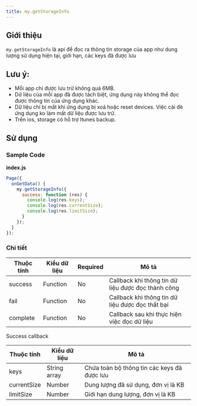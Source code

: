 ```yaml
---
title: my.getStorageInfo
---
```


## Giới thiệu

`my.getStorageInfo` là api để đọc ra thông tin storage của app như dung lượng sử dụng hiện tại, giới hạn, các keys đã được lưu

## Lưu ý:

- Mỗi app chỉ được lưu trữ không quá 6MB.
- Dữ liệu của mỗi app đã được tách biệt, ứng dụng này không thể đọc được thông tin của ứng dụng khác.
- Dữ liệu chỉ bị mất khi ứng dụng bị xoá hoặc reset devices. Việc cài đè ứng dụng ko làm mất dữ liệu được lưu trữ.
- Trên ios, storage có hỗ trợ Itunes backup.

## Sử dụng

### Sample Code

**index.js**

```js
Page({
  onGetData() {
    my.getStorageInfo({
      success: function (res) {
        console.log(res.keys);
        console.log(res.currentSize);
        console.log(res.limitSize);
      }
    });
  }
});
```

### Chi tiết

| Thuộc tính | Kiểu dữ liệu | Required | Mô tả                                              |
| ---------- | ------------ | -------- | -------------------------------------------------- |
| success    | Function     | No       | Callback khi thông tin dữ liệu được đọc thành công |
| fail       | Function     | No       | Callback khi thông tin dữ liệu được đọc thất bại   |
| complete   | Function     | No       | Callback sau khi thực hiện việc đọc dữ liệu        |

Success callback

| Thuộc tính  | Kiểu dữ liệu | Mô tả                                       |
| ----------- | ------------ | ------------------------------------------- |
| keys        | String array | Chứa toàn bộ thông tin các keys đã được lưu |
| currentSize | Number       | Dung lượng đã sử dụng, đơn vị là KB         |
| limitSize   | Number       | Giới hạn dung lượng, đơn vị là KB           |
